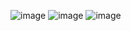 

![image](https://github.com/NikitaPanasevych/Countries/assets/62018390/ec6085a7-c949-4115-830f-50bf93c1a2d3)
![image](https://github.com/NikitaPanasevych/Countries/assets/62018390/cedaabdc-f78d-4d71-9748-88097223b4ef)
![image](https://github.com/NikitaPanasevych/Countries/assets/62018390/5e1c41c6-bf72-4375-9e69-bc160bef392d)


